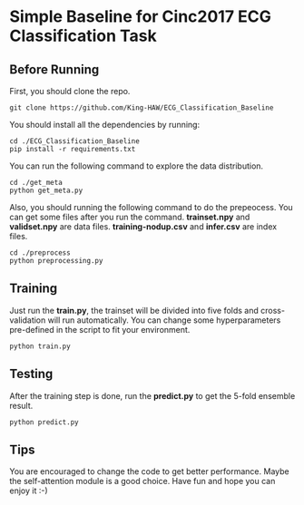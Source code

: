 # Simple Baseline for Cinc2017 ECG Classification Task 

## Before Running
First, you should clone the repo.
```
git clone https://github.com/King-HAW/ECG_Classification_Baseline
```

You should install all the dependencies by running:
```
cd ./ECG_Classification_Baseline
pip install -r requirements.txt
```

You can run the following command to explore the data distribution.
```
cd ./get_meta
python get_meta.py
```

Also, you should running the following command to do the prepeocess. You can get some files after you run the command.
**trainset.npy** and **validset.npy** are data files.
**training-nodup.csv** and **infer.csv** are index files.

```
cd ./preprocess
python preprocessing.py
```

## Training

Just run the **train.py**, the trainset will be divided into five folds and cross-validation will run automatically. You can change some hyperparameters pre-defined in the script to fit your environment.
```
python train.py
```

## Testing

After the training step is done, run the **predict.py** to get the 5-fold ensemble result.
```
python predict.py
```

## Tips
You are encouraged to change the code to get better performance. Maybe the self-attention module is a good choice. Have fun and hope you can enjoy it :-)
